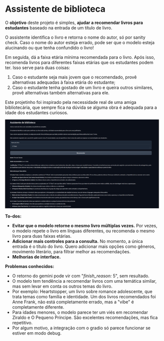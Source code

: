 # Assistente de biblioteca

O **objetivo** deste projeto é simples, **ajudar a recomendar livros para estudantes** baseado na entrada de um título de livro.

O assistente identifica o livro e retorna o nome do autor, só por sanity check. Caso o nome do autor esteja errado, pode ser que o modelo esteja alucinando ou que tenha confundido o livro!

Em seguida, dá a faixa etária mínima recomendada para o livro. Após isso, recomenda livros para diferentes faixas etárias que os estudantes podem ter. Isso serve para duas coisas:
1.   Caso o estudante seja mais jovem que o recomendado, provê alternativas adequadas à faixa etária do estudante;
2.   Caso o estudante tenha gostado de um livro e queira outros similares, provê alternativas também alternativas para ele.

Este projetinho foi inspirado pela necessidade real de uma amiga bibliotecária, que sempre fica na dúvida se alguma obra é adequada para a idade dos estudantes curiosos.

![exemplo da tela da ferramenta](https://raw.githubusercontent.com/JSassaki/library_assistant/main/screen.png)

**To-dos:**
*   **Evitar que o modelo retorne o mesmo livro múltiplas vezes.** Por vezes, o modelo repete o livro em línguas diferentes, ou recomenda o mesmo livro para duas faixas etárias.
*   **Adicionar mais controles para a consulta.** No momento, a única entrada é o título do livro. Quero adicionar mais opções como gêneros, movimento literário, para filtrar melhor as recomendações.
*   **Melhorias de interface.**

**Problemas conhecidos:**
*    O retorno do gemini pode vir com "*finish_reason:* 5", sem resultado.
*    O modelo tem tendência a recomendar livros com uma temática similar, mas sem levar em conta os outros temas do livro. 
   *   Por exemplo: Heartstopper, um livro sobre romance adolescente, que trata temas como família e identidade. Um dos livros recomendados foi Anne Frank, não está completamente errado, mas a "vibe" é completamente diferente.
*   Para idades menores, o modelo parece ter um viés em recomendar Ziraldo e O Pequeno Príncipe. São excelentes recomendações, mas fica repetitivo.
*   Por algum motivo, a integração com o gradio só parece funcionar se estiver em modo debug.


